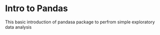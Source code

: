 # Intro to Pandas

This basic introduction of pandasa package to perfrom simple exploratory data analysis 
